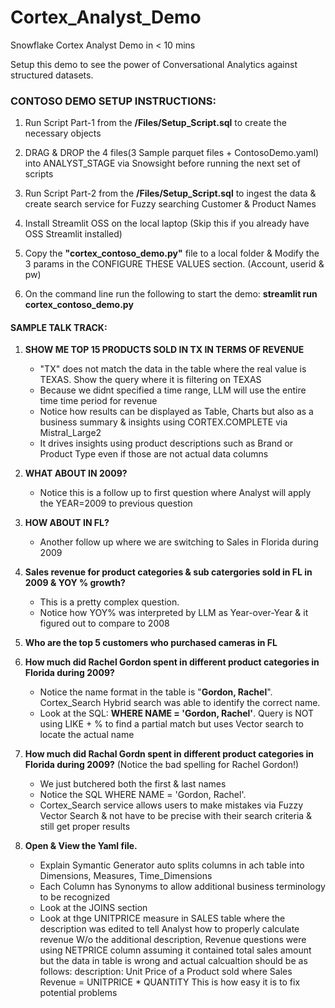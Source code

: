 # Cortex_Analyst_Demo
Snowflake Cortex Analyst Demo in &lt; 10 mins

Setup this demo to see the power of Conversational Analytics against structured datasets.

### CONTOSO DEMO SETUP INSTRUCTIONS:

1. Run Script Part-1 from the **/Files/Setup_Script.sql** to create the necessary objects

2. DRAG & DROP the 4 files(3 Sample parquet files + ContosoDemo.yaml) into ANALYST_STAGE via Snowsight before running the next set of scripts

3. Run Script Part-2 from the **/Files/Setup_Script.sql** to ingest the data & create search service for Fuzzy searching Customer & Product Names

4. Install Streamlit OSS on the local laptop (Skip this if you already have OSS Streamlit installed)

5. Copy the **"cortex_contoso_demo.py"** file to a local folder & Modify the 3 params in the CONFIGURE THESE VALUES section. (Account, userid & pw)

6. On the command line run the following to start the demo: **streamlit run cortex_contoso_demo.py**


####  SAMPLE TALK TRACK:


1. **SHOW ME TOP 15 PRODUCTS SOLD IN TX IN TERMS OF REVENUE**  
    - "TX" does not match the data in the table where the real value is TEXAS. Show the query where it is filtering on TEXAS
    - Because we didnt specified a time range, LLM will use the entire time time period for revenue
    - Notice how results can be displayed as Table, Charts but also as a business summary & insights using CORTEX.COMPLETE via Mistral_Large2
    - It drives insights using product descriptions such as Brand or Product Type even if those are not actual data columns
2. **WHAT ABOUT IN 2009?**
    - Notice this is a follow up to first question where Analyst will apply the YEAR=2009 to previous question

4. **HOW ABOUT IN FL?**
    - Another follow up where we are switching to Sales in Florida during 2009

4. **Sales revenue for product categories & sub catergories sold in FL in 2009 & YOY % growth?**
    - This is a pretty complex question.
    - Notice how YOY% was interpreted by LLM as Year-over-Year & it figured out to compare to 2008

5. **Who are the top 5 customers who purchased cameras in FL**


6. **How much did Rachel Gordon spent in different product categories in Florida during 2009?**   
    - Notice the name format in the table is "**Gordon, Rachel**". Cortex_Search Hybrid search was able to identify the correct name.
    - Look at the SQL: **WHERE NAME = 'Gordon, Rachel'**. Query is NOT using LIKE + % to find a partial match but uses Vector search to locate the actual name


7. **How much did Rachal Gordn spent in different product categories in Florida during 2009?**  (Notice the bad spelling for Rachel Gordon!)

    - We just butchered both the first & last names
    - Notice the SQL WHERE NAME = 'Gordon, Rachel'. 
    - Cortex_Search service allows users to make mistakes via Fuzzy Vector Search & not have to be precise with their search criteria & still get proper results

8. **Open & View the Yaml file.** 
    - Explain Symantic Generator auto splits columns in ach table into Dimensions, Measures, Time_Dimensions
    - Each Column has Synonyms to allow additional business terminology to be recognized
    - Look at the JOINS section 
    - Look at thge UNITPRICE measure in SALES table where the description was edited to tell Analyst how to properly calculate revenue
   W/o the additional description, Revenue questions were using NETPRICE column assuming it contained total sales amount 
   but the data in table is wrong and actual calcualtion should be as follows:
   description: Unit Price of a Product sold where Sales Revenue = UNITPRICE * QUANTITY
   This is how easy it is to fix potential problems

